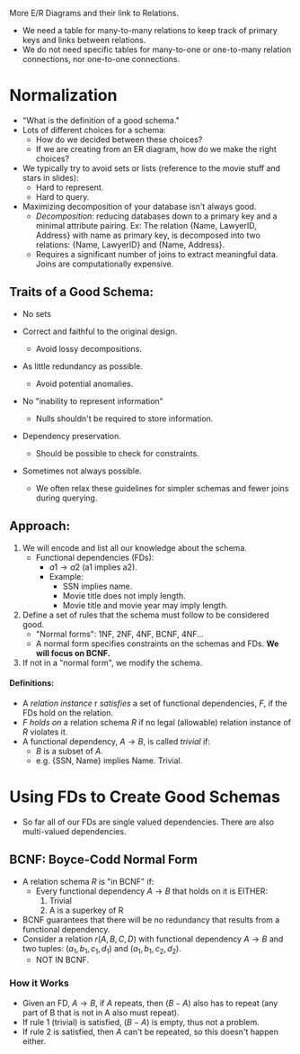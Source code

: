 More E/R Diagrams and their link to Relations.
- We need a table for many-to-many relations to keep track of primary keys and links between relations.
- We do not need specific tables for many-to-one or one-to-many relation connections, nor one-to-one connections.

# Normalization
- "What is the definition of a good schema."
- Lots of different choices for a schema:
	- How do we decided between these choices?
	- If we are creating from an ER diagram, how do we make the right choices?
- We typically try to avoid sets or lists (reference to the movie stuff and stars in slides):
	- Hard to represent.
	- Hard to query.
- Maximizing decomposition of your database isn't always good. 
	- *Decomposition*: reducing databases down to a primary key and a minimal attribute pairing. Ex: The relation {Name, LawyerID, Address} with name as primary key, is decomposed into two relations: {Name, LawyerID} and {Name, Address}. 
	- Requires a significant number of joins to extract meaningful data. Joins are computationally expensive.
## Traits of a Good Schema:
- No sets
- Correct and faithful to the original design.
	- Avoid lossy decompositions.
- As little redundancy as possible.
	- Avoid potential anomalies.
- No "inability to represent information"
	- Nulls shouldn't be required to store information.
- Dependency preservation.
	- Should be possible to check for constraints.

- Sometimes not always possible.
	- We often relax these guidelines for simpler schemas and fewer joins during querying.
## Approach:
1. We will encode and list all our knowledge about the schema.
	- Functional dependencies (FDs):
		- $a1 \rightarrow a2$  (a1 implies a2).
		- Example: 
			- SSN implies name. 
			- Movie title does not imply length.
			- Movie title and movie year may imply length.
2. Define a set of rules that the schema must follow to be considered good.
	- "Normal forms": 1NF, 2NF, 4NF, BCNF, 4NF...
	- A normal form specifies constraints on the schemas and FDs. **We will focus on BCNF.**
3. If not in a "normal form", we modify the schema.

#### Definitions:
- A *relation instance* r *satisfies* a set of functional dependencies, *F*, if the FDs hold on the relation.
- *F* *holds on* a relation schema *R* if no legal (allowable) relation instance of *R* violates it.
- A functional dependency, $A \rightarrow B$, is called *trivial* if:
	- $B$ is a subset of $A$.
	- e.g. {SSN, Name} implies Name. Trivial.

# Using FDs to Create Good Schemas
- So far all of our FDs are single valued dependencies. There are also multi-valued dependencies.
## BCNF: Boyce-Codd Normal Form
- A relation schema $R$ is "in BCNF" if:
	- Every functional dependency $A \rightarrow B$ that holds on it is EITHER:
		1. Trivial
		2. A is a superkey of R
- BCNF guarantees that there will be no redundancy that results from a functional dependency.
- Consider a relation $r(A, B, C, D)$ with functional dependency $A \rightarrow B$ and two tuples: $(a_1, b_1, c_1, d_1)$ and $(a_1, b_1, c_2, d_2)$.
	- NOT IN BCNF.
### How it Works
- Given an FD, $A \rightarrow B$, if $A$ repeats, then $(B-A)$ also has to repeat (any part of B that is not in A also must repeat).
- If rule 1 (trivial) is satisfied, $(B-A)$ is empty, thus not a problem.
- If rule 2 is satisfied, then $A$ can't be repeated, so this doesn't happen either.